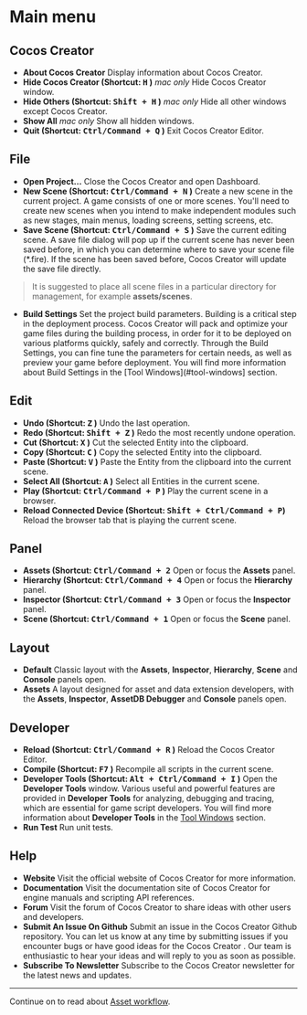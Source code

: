 # Main menu

## Cocos Creator
* **About Cocos Creator**
Display information about Cocos Creator.
* **Hide Cocos Creator (Shortcut: <kbd>H</kbd> )**
*mac only* Hide Cocos Creator window.
* **Hide Others (Shortcut: <kbd>Shift + H</kbd> )**
*mac only* Hide all other windows except Cocos Creator.
* **Show All**
*mac only* Show all hidden windows.
* **Quit (Shortcut: <kbd>Ctrl/Command + Q</kbd> )**
Exit Cocos Creator Editor.

## File
* **Open Project...**
Close the Cocos Creator and open Dashboard.
* **New Scene (Shortcut: <kbd>Ctrl/Command + N</kbd> )**
Create a new scene in the current project.
A game consists of one or more scenes. You'll need to create new scenes when you intend to make independent modules such as new stages, main menus, loading screens, setting screens, etc.
* **Save Scene (Shortcut: <kbd>Ctrl/Command + S</kbd> )**
Save the current editing scene.
A save file dialog will pop up if the current scene has never been saved before, in which you can determine where to save your scene file (*.fire). If the scene has been saved before, Cocos Creator will update the save file directly.
> It is suggested to place all scene files in a particular directory for management, for example **assets/scenes**.
* **Build Settings**
Set the project build parameters.
Building is a critical step in the deployment process. Cocos Creator will pack and optimize your game files during the building process, in order for it to be deployed on various platforms quickly, safely and correctly. Through the Build Settings, you can fine tune the parameters for certain needs, as well as preview your game before deployment.
You will find more information about Build Settings in the [Tool Windows](#tool-windows] section.

## Edit
* **Undo (Shortcut: <kbd>Z</kbd> )**
Undo the last operation.
* **Redo (Shortcut: <kbd>Shift + Z</kbd> )**
Redo the most recently undone operation.
* **Cut (Shortcut: <kbd>X</kbd> )**
Cut the selected Entity into the clipboard.
* **Copy (Shortcut: <kbd>C</kbd> )**
Copy the selected Entity into the clipboard.
* **Paste (Shortcut: <kbd>V</kbd> )**
Paste the Entity from the clipboard into the current scene.
* **Select All (Shortcut: <kbd>A</kbd> )**
Select all Entities in the current scene.
* **Play (Shortcut: <kbd>Ctrl/Command + P</kbd> )**
Play the current scene in a browser.
* **Reload Connected Device (Shortcut: <kbd>Shift + Ctrl/Command + P</kbd>)**
Reload the browser tab that is playing the current scene.

## Panel
* **Assets (Shortcut: <kbd>Ctrl/Command + 2</kbd>**
Open or focus the **Assets** panel.
* **Hierarchy (Shortcut: <kbd>Ctrl/Command + 4</kbd>**
Open or focus the **Hierarchy** panel.
* **Inspector (Shortcut: <kbd>Ctrl/Command + 3</kbd>**
Open or focus the **Inspector** panel.
* **Scene (Shortcut: <kbd>Ctrl/Command + 1</kbd>**
Open or focus the **Scene** panel.

## Layout
* **Default**
Classic layout with the **Assets**, **Inspector**, **Hierarchy**, **Scene** and **Console** panels open.
* **Assets**
A layout designed for asset and data extension developers, with the **Assets**, **Inspector**, **AssetDB Debugger** and **Console** panels open.


## Developer
* **Reload (Shortcut: <kbd>Ctrl/Command + R</kbd> )**
Reload the Cocos Creator Editor.
* **Compile (Shortcut: <kbd>F7</kbd> )**
Recompile all scripts in the current scene.
* **Developer Tools (Shortcut: <kbd>Alt + Ctrl/Command + I</kbd> )**
Open the **Developer Tools** window.
Various useful and powerful features are provided in **Developer Tools** for analyzing, debugging and tracing, which are essential for game script developers. You will find more information about **Developer Tools** in the [Tool Windows](#tool-windows) section.
* **Run Test**
Run unit tests.


## Help
* **Website**
Visit the official website of Cocos Creator for more information.
* **Documentation**
Visit the documentation site of Cocos Creator for engine manuals and scripting API references.
* **Forum**
Visit the forum of Cocos Creator to share ideas with other users and developers.
* **Submit An Issue On Github**
Submit an issue in the Cocos Creator Github repository. You can let us know at any time by submitting issues if you encounter bugs or have good ideas for the Cocos Creator . Our team is enthusiastic to hear your ideas and will reply to you as soon as possible.
* **Subscribe To Newsletter**
Subscribe to the Cocos Creator newsletter for the latest news and updates.

---

Continue on to read about [Asset workflow](../asset-workflow/index.md).
